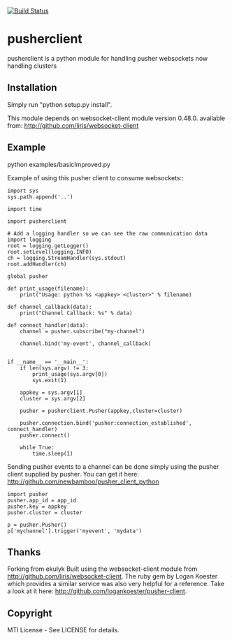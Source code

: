 [![Build Status](https://travis-ci.org/ekulyk/PythonPusherClient.svg?branch=master)](https://travis-ci.org/ekulyk/PythonPusherClient)

pusherclient
=============

pusherclient is a python module for handling pusher websockets
now handling clusters

Installation
------------

Simply run "python setup.py install".

This module depends on websocket-client module version 0.48.0. available from: <http://github.com/liris/websocket-client>



Example
-------

python examples/basicImproved.py <appkey> <cluster>

Example of using this pusher client to consume websockets::
```
import sys
sys.path.append('..')

import time

import pusherclient

# Add a logging handler so we can see the raw communication data
import logging
root = logging.getLogger()
root.setLevel(logging.INFO)
ch = logging.StreamHandler(sys.stdout)
root.addHandler(ch)

global pusher

def print_usage(filename):
    print("Usage: python %s <appkey> <cluster>" % filename)

def channel_callback(data):
    print("Channel Callback: %s" % data)

def connect_handler(data):
    channel = pusher.subscribe("my-channel")

    channel.bind('my-event', channel_callback)
    

if __name__ == '__main__':
    if len(sys.argv) != 3:
        print_usage(sys.argv[0])
        sys.exit(1)

    appkey = sys.argv[1]
    cluster = sys.argv[2]

    pusher = pusherclient.Pusher(appkey,cluster=cluster)

    pusher.connection.bind('pusher:connection_established', connect_handler)
    pusher.connect()

    while True:
        time.sleep(1)
```

Sending pusher events to a channel can be done simply using the pusher client supplied by pusher.  You can get it here: <http://github.com/newbamboo/pusher_client_python>

    import pusher
    pusher.app_id = app_id
    pusher.key = appkey
    pusher.cluster = cluster

    p = pusher.Pusher()
    p['mychannel'].trigger('myevent', 'mydata')

Thanks
------
Forking from ekulyk
Built using the websocket-client module from <http://github.com/liris/websocket-client>.
The ruby gem by Logan Koester which provides a similar service was also very helpful for a reference.  Take a look at it here: <http://github.com/logankoester/pusher-client>.


Copyright
---------

MTI License - See LICENSE for details.

